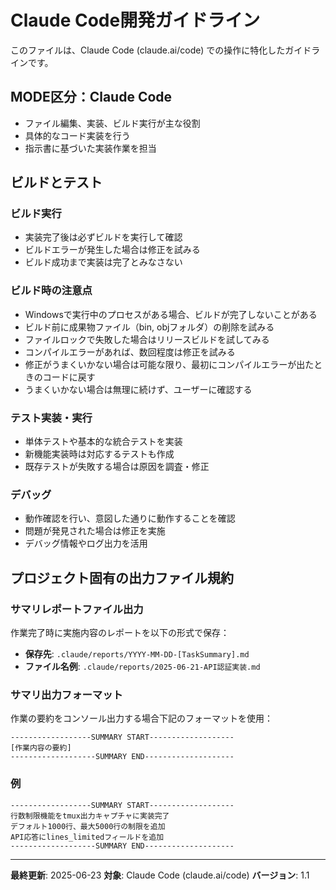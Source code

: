 # Claude Code開発ガイドライン

このファイルは、Claude Code (claude.ai/code) での操作に特化したガイドラインです。

## MODE区分：Claude Code

- ファイル編集、実装、ビルド実行が主な役割
- 具体的なコード実装を行う
- 指示書に基づいた実装作業を担当

## ビルドとテスト

### ビルド実行
- 実装完了後は必ずビルドを実行して確認
- ビルドエラーが発生した場合は修正を試みる
- ビルド成功まで実装は完了とみなさない

### ビルド時の注意点
- Windowsで実行中のプロセスがある場合、ビルドが完了しないことがある
- ビルド前に成果物ファイル（bin, objフォルダ）の削除を試みる
- ファイルロックで失敗した場合はリリースビルドを試してみる
- コンパイルエラーがあれば、数回程度は修正を試みる
- 修正がうまくいかない場合は可能な限り、最初にコンパイルエラーが出たときのコードに戻す
- うまくいかない場合は無理に続けず、ユーザーに確認する

### テスト実装・実行
- 単体テストや基本的な統合テストを実装
- 新機能実装時は対応するテストも作成
- 既存テストが失敗する場合は原因を調査・修正

### デバッグ
- 動作確認を行い、意図した通りに動作することを確認
- 問題が発見された場合は修正を実施
- デバッグ情報やログ出力を活用

## プロジェクト固有の出力ファイル規約

### サマリレポートファイル出力
作業完了時に実施内容のレポートを以下の形式で保存：
- **保存先**: `.claude/reports/YYYY-MM-DD-[TaskSummary].md`
- **ファイル名例**: `.claude/reports/2025-06-21-API認証実装.md`

### サマリ出力フォーマット
作業の要約をコンソール出力する場合下記のフォーマットを使用：
```
------------------SUMMARY START-------------------
[作業内容の要約]
-------------------SUMMARY END--------------------
```

### 例
```
------------------SUMMARY START-------------------
行数制限機能をtmux出力キャプチャに実装完了
デフォルト1000行、最大5000行の制限を追加
API応答にlines_limitedフィールドを追加
-------------------SUMMARY END--------------------
```

---

**最終更新**: 2025-06-23
**対象**: Claude Code (claude.ai/code)
**バージョン**: 1.1